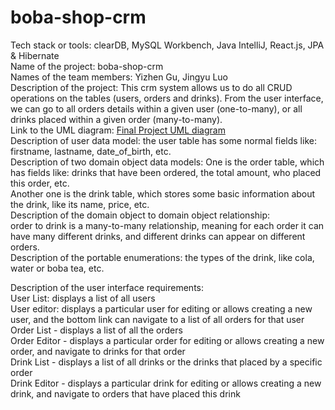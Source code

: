 # boba-shop-crm  
Tech stack or tools: clearDB, MySQL Workbench, Java IntelliJ, React.js, JPA & Hibernate  
Name of the project: boba-shop-crm  
Names of the team members: Yizhen Gu, Jingyu Luo  
Description of the project: This crm system allows us to do all CRUD operations on the tables (users, orders and drinks). From the user interface, we can go to all orders details within a given user (one-to-many), or all drinks placed within a given order (many-to-many).  
Link to the UML diagram: [Final Project UML diagram](https://lucid.app/documents/view/fc7abf3c-871f-427c-b4f0-7529df086b44)  
Description of user data model: the user table has some normal fields like: firstname, lastname, date_of_birth, etc.  
Description of two domain object data models: One is the order table, which has fields like: drinks that have been ordered, the total amount, who placed this order, etc.  
Another one is the drink table, which stores some basic information about the drink, like its name, price, etc.  
Description of the domain object to domain object relationship:  
order to drink is a many-to-many relationship, meaning for each order it can have many different drinks, and different drinks can appear on different orders.  
Description of the portable enumerations: the types of the drink, like cola, water or boba tea, etc.  

Description of the user interface requirements:  
User List: displays a list of all users  
User editor: displays a particular user for editing or allows creating a new user, and the bottom link can navigate to a list of all orders for that user  
Order List - displays a list of all the orders  
Order Editor - displays a particular order for editing or allows creating a new order, and navigate to drinks for that order  
Drink List - displays a list of all drinks or the drinks that placed by a specific order  
Drink Editor - displays a particular drink for editing or allows creating a new drink, and navigate to orders that have placed this drink  

